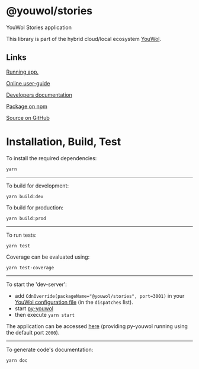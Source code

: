 # @youwol/stories

YouWol Stories application

This library is part of the hybrid cloud/local ecosystem
[YouWol](https://platform.youwol.com/applications/@youwol/platform/latest).

## Links

[Running app.](https://platform.youwol.com/applications/@youwol/stories/latest)

[Online user-guide](https://l.youwol.com/doc/@youwol/stories)

[Developers documentation](https://platform.youwol.com/applications/@youwol/cdn-explorer/latest?package=@youwol/stories)

[Package on npm](https://www.npmjs.com/package/@youwol/stories)

[Source on GitHub](https://github.com/youwol/stories)

# Installation, Build, Test

To install the required dependencies:

```shell
yarn
```

---

To build for development:

```shell
yarn build:dev
```

To build for production:

```shell
yarn build:prod
```

---

To run tests:

```shell
yarn test
```

Coverage can be evaluated using:

```shell
yarn test-coverage
```

---

To start the 'dev-server':

- add `CdnOverride(packageName="@youwol/stories", port=3001)` in your
  [YouWol configuration file](https://l.youwol.com/doc/py-youwol/configuration)
  (in the `dispatches` list).
- start [py-youwol](https://l.youwol.com/doc/py-youwol)
- then execute `yarn start`

The application can be accessed [here](http://localhost:2000/applications/@youwol/stories/latest) (providing py-youwol
running using the default port `2000`).

---

To generate code's documentation:

```shell
yarn doc
```
